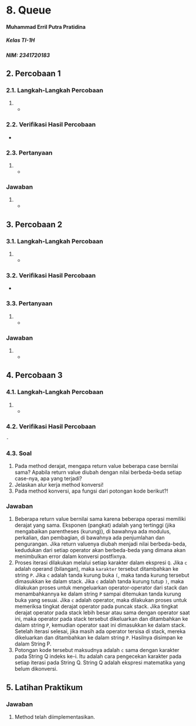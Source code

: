 # 8. Queue

#### Muhammad Erril Putra Pratidina
##### Kelas TI-1H
##### NIM: 2341720183

## 2. Percobaan 1
### 2.1. Langkah-Langkah Percobaan
1. -

### 2.2. Verifikasi Hasil Percobaan
-

### 2.3. Pertanyaan
1. -

### Jawaban
1. -

## 3. Percobaan 2
### 3.1. Langkah-Langkah Percobaan
1. -
### 3.2. Verifikasi Hasil Percobaan
-

### 3.3. Pertanyaan
1. -
### Jawaban
1. -
## 4. Percobaan 3
### 4.1. Langkah-Langkah Percobaan
1. -
### 4.2. Verifikasi Hasil Percobaan
	-

### 4.3. Soal
1. Pada method derajat, mengapa return value beberapa case bernilai sama? Apabila return value diubah dengan nilai berbeda-beda setiap case-nya, apa yang terjadi? 
2. Jelaskan alur kerja method konversi! 
3. Pada method konversi, apa fungsi dari potongan kode berikut?!
[](Pasted%20image%2020240429110228.png)

### Jawaban
1. Beberapa return value bernilai sama karena beberapa operasi memiliki derajat yang sama. Eksponen (pangkat) adalah yang tertinggi (jika mengabaikan parentheses (kurung)), di bawahnya ada modulus, perkalian, dan pembagian, di bawahnya ada penjumlahan dan pengurangan. Jika return valuenya diubah menjadi nilai berbeda-beda, kedudukan dari setiap operator akan berbeda-beda yang dimana akan menimbulkan error dalam konversi postfixnya.
2. Proses iterasi dilakukan melalui setiap karakter dalam ekspresi `Q`. Jika `c` adalah operand (bilangan), maka `karakter` tersebut ditambahkan ke string `P`. Jika `c` adalah tanda kurung buka `(`, maka tanda kurung tersebut dimasukkan ke dalam stack. Jika `c` adalah tanda kurung tutup `)`, maka dilakukan proses untuk mengeluarkan operator-operator dari stack dan menambahkannya ke dalam string `P` sampai ditemukan tanda kurung buka yang sesuai. Jika `c` adalah operator, maka dilakukan proses untuk memeriksa tingkat derajat operator pada puncak stack. Jika tingkat derajat operator pada stack lebih besar atau sama dengan operator saat ini, maka operator pada stack tersebut dikeluarkan dan ditambahkan ke dalam string `P`, kemudian operator saat ini dimasukkan ke dalam stack. Setelah iterasi selesai, jika masih ada operator tersisa di stack, mereka dikeluarkan dan ditambahkan ke dalam string `P`. Hasilnya disimpan ke dalam String P.
3. Potongan kode tersebut maksudnya adalah `c` sama dengan karakter pada String Q indeks ke-i. Itu adalah cara pengecekan karakter pada setiap iterasi pada String Q. String Q adalah ekspresi matematika yang belum dikonversi.

## 5. Latihan Praktikum

### Jawaban
1. Method telah diimplementasikan.